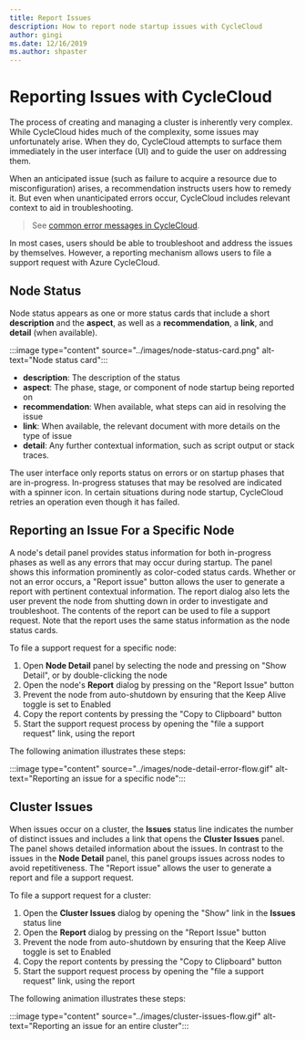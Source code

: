 ```yaml
---
title: Report Issues
description: How to report node startup issues with CycleCloud
author: gingi
ms.date: 12/16/2019
ms.author: shpaster
---
```

# Reporting Issues with CycleCloud

The process of creating and managing a cluster is inherently very complex. While CycleCloud hides much of the complexity, some issues may unfortunately arise. When they do, CycleCloud attempts to surface them immediately in the user interface (UI) and to guide the user on addressing them.

When an anticipated issue (such as failure to acquire a resource due to misconfiguration) arises, a recommendation instructs users how to remedy it. But even when unanticipated errors occur, CycleCloud includes relevant context to aid in troubleshooting.

> See [common error messages in CycleCloud](../error_messages.md).

In most cases, users should be able to troubleshoot and address the issues by themselves. However, a reporting mechanism allows users to file a support request with Azure CycleCloud.

## Node Status

Node status appears as one or more status cards that include a short **description** and the **aspect**, as well as a **recommendation**, a **link**, and **detail** (when available).

:::image type="content" source="../images/node-status-card.png" alt-text="Node status card":::

* **description**: The description of the status
* **aspect**: The phase, stage, or component of node startup being reported on
* **recommendation**: When available, what steps can aid in resolving the issue
* **link**: When available, the relevant document with more details on the type of issue
* **detail**: Any further contextual information, such as script output or stack traces.

The user interface only reports status on errors or on startup phases that are in-progress. In-progress statuses that may be resolved are indicated with a spinner icon. In certain situations during node startup, CycleCloud retries an operation even though it has failed.

## Reporting an Issue For a Specific Node

A node's detail panel provides status information for both in-progress phases as well as any errors that may occur during startup. The panel shows this information prominently as color-coded status cards. Whether or not an error occurs, a "Report issue" button allows the user to generate a report with pertinent contextual information. The report dialog also lets the user prevent the node from shutting down in order to investigate and troubleshoot. The contents of the report can be used to file a support request. Note that the report uses the same status information as the node status cards.

To file a support request for a specific node:

1. Open **Node Detail** panel by selecting the node and pressing on "Show Detail", or by double-clicking the node
2. Open the node's **Report** dialog by pressing on the "Report Issue" button
3. Prevent the node from auto-shutdown by ensuring that the Keep Alive toggle is set to Enabled
4. Copy the report contents by pressing the "Copy to Clipboard" button
5. Start the support request process by opening the "file a support request" link, using the report

The following animation illustrates these steps:

:::image type="content" source="../images/node-detail-error-flow.gif" alt-text="Reporting an issue for a specific node":::

## Cluster Issues

When issues occur on a cluster, the **Issues** status line indicates the number of distinct issues and includes a link that opens the **Cluster Issues** panel. The panel shows detailed information about the issues. In contrast to the issues in the **Node Detail** panel, this panel groups issues across nodes to avoid repetitiveness. The "Report issue" allows the user to generate a report and file a support request.

To file a support request for a cluster:

1. Open the **Cluster Issues** dialog by opening the "Show" link in the **Issues** status line
2. Open the **Report** dialog by pressing on the "Report Issue" button
3. Prevent the node from auto-shutdown by ensuring that the Keep Alive toggle is set to Enabled
4. Copy the report contents by pressing the "Copy to Clipboard" button
5. Start the support request process by opening the "file a support request" link, using the report

The following animation illustrates these steps:

:::image type="content" source="../images/cluster-issues-flow.gif" alt-text="Reporting an issue for an entire cluster":::
